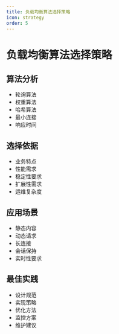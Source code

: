 ```yaml
---
title: 负载均衡算法选择策略
icon: strategy
order: 5
---
```


# 负载均衡算法选择策略

## 算法分析
- 轮询算法
- 权重算法
- 哈希算法
- 最小连接
- 响应时间

## 选择依据
- 业务特点
- 性能需求
- 稳定性要求
- 扩展性需求
- 运维复杂度

## 应用场景
- 静态内容
- 动态请求
- 长连接
- 会话保持
- 实时性要求

## 最佳实践
- 设计规范
- 实现策略
- 优化方法
- 监控方案
- 维护建议

